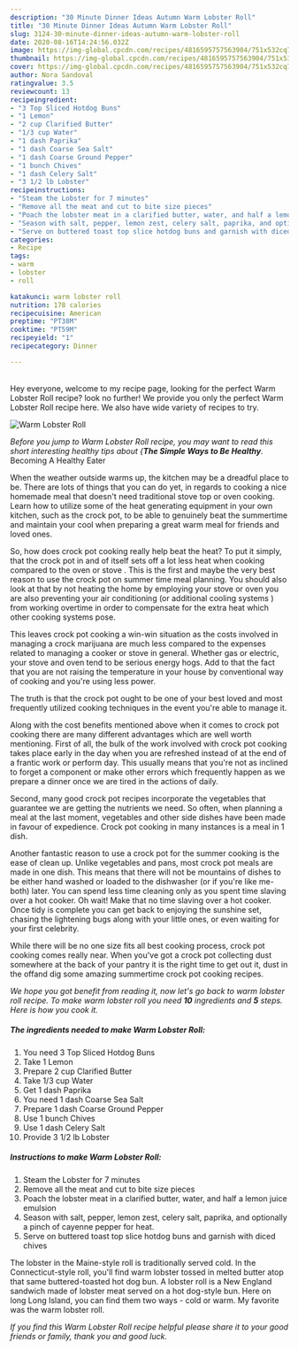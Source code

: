 ```yaml
---
description: "30 Minute Dinner Ideas Autumn Warm Lobster Roll"
title: "30 Minute Dinner Ideas Autumn Warm Lobster Roll"
slug: 3124-30-minute-dinner-ideas-autumn-warm-lobster-roll
date: 2020-08-16T14:24:56.032Z
image: https://img-global.cpcdn.com/recipes/4816595757563904/751x532cq70/warm-lobster-roll-recipe-main-photo.jpg
thumbnail: https://img-global.cpcdn.com/recipes/4816595757563904/751x532cq70/warm-lobster-roll-recipe-main-photo.jpg
cover: https://img-global.cpcdn.com/recipes/4816595757563904/751x532cq70/warm-lobster-roll-recipe-main-photo.jpg
author: Nora Sandoval
ratingvalue: 3.5
reviewcount: 13
recipeingredient:
- "3 Top Sliced Hotdog Buns"
- "1 Lemon"
- "2 cup Clarified Butter"
- "1/3 cup Water"
- "1 dash Paprika"
- "1 dash Coarse Sea Salt"
- "1 dash Coarse Ground Pepper"
- "1 bunch Chives"
- "1 dash Celery Salt"
- "3 1/2 lb Lobster"
recipeinstructions:
- "Steam the Lobster for 7 minutes"
- "Remove all the meat and cut to bite size pieces"
- "Poach the lobster meat in a clarified butter, water, and half a lemon juice emulsion"
- "Season with salt, pepper, lemon zest, celery salt, paprika, and optionally a pinch of cayenne pepper for heat."
- "Serve on buttered toast top slice hotdog buns and garnish with diced chives"
categories:
- Recipe
tags:
- warm
- lobster
- roll

katakunci: warm lobster roll 
nutrition: 178 calories
recipecuisine: American
preptime: "PT38M"
cooktime: "PT59M"
recipeyield: "1"
recipecategory: Dinner

---
```

<br>
Hey everyone, welcome to my recipe page, looking for the perfect Warm Lobster Roll recipe? look no further! We provide you only the perfect Warm Lobster Roll recipe here. We also have wide variety of recipes to try.
<br>


![Warm Lobster Roll](https://img-global.cpcdn.com/recipes/4816595757563904/751x532cq70/warm-lobster-roll-recipe-main-photo.jpg)

<i>Before you jump to Warm Lobster Roll recipe, you may want to read this short interesting healthy tips about {<strong>The Simple Ways to Be Healthy</strong>.</i>
Becoming A Healthy Eater


When the weather outside warms up, the kitchen may be a dreadful place to be. There are lots of things that you can do yet, in regards to cooking a nice homemade meal that doesn't need traditional stove top or oven cooking. Learn how to utilize some of the heat generating equipment in your own kitchen, such as the crock pot, to be able to genuinely beat the summertime and maintain your cool when preparing a great warm meal for friends and loved ones.

So, how does crock pot cooking really help beat the heat? To put it simply, that the crock pot in and of itself sets off a lot less heat when cooking compared to the oven or stove . This is the first and maybe the very best reason to use the crock pot on summer time meal planning. You should also look at that by not heating the home by employing your stove or oven you are also preventing your air conditioning (or additional cooling systems ) from working overtime in order to compensate for the extra heat which other cooking systems pose.

This leaves crock pot cooking a win-win situation as the costs involved in managing a crock marijuana are much less compared to the expenses related to managing a cooker or stove in general. Whether gas or electric, your stove and oven tend to be serious energy hogs. Add to that the fact that you are not raising the temperature in your house by conventional way of cooking and you're using less power.

 The truth is that the crock pot ought to be one of your best loved and most frequently utilized cooking techniques in the event you're able to manage it.  



Along with the cost benefits mentioned above when it comes to crock pot cooking there are many different advantages which are well worth mentioning. First of all, the bulk of the work involved with crock pot cooking takes place early in the day when you are refreshed instead of at the end of a frantic work or perform day. This usually means that you're not as inclined to forget a component or make other errors which frequently happen as we prepare a dinner once we are tired in the actions of daily.

Second, many good crock pot recipes incorporate the vegetables that guarantee we are getting the nutrients we need. So often, when planning a meal at the last moment, vegetables and other side dishes have been made in favour of expedience. Crock pot cooking in many instances is a meal in 1 dish.

Another fantastic reason to use a crock pot for the summer cooking is the ease of clean up.  Unlike vegetables and pans, most crock pot meals are made in one dish. This means that there will not be mountains of dishes to be either hand washed or loaded to the dishwasher (or if you're like me-both) later. You can spend less time cleaning only as you spent time slaving over a hot cooker. Oh wait! Make that no time slaving over a hot cooker. Once tidy is complete you can get back to enjoying the sunshine set, chasing the lightening bugs along with your little ones, or even waiting for your first celebrity.

While there will be no one size fits all best cooking process, crock pot cooking comes really near. When you've got a crock pot collecting dust somewhere at the back of your pantry it is the right time to get out it, dust in the offand dig some amazing summertime crock pot cooking recipes.


<i>We hope you got benefit from reading it, now let's go back to warm lobster roll recipe. To make warm lobster roll you need <strong>10</strong> ingredients and <strong>5</strong> steps. Here is how you cook it.
</i>

##### The ingredients needed to make Warm Lobster Roll:

1. You need 3 Top Sliced Hotdog Buns
1. Take 1 Lemon
1. Prepare 2 cup Clarified Butter
1. Take 1/3 cup Water
1. Get 1 dash Paprika
1. You need 1 dash Coarse Sea Salt
1. Prepare 1 dash Coarse Ground Pepper
1. Use 1 bunch Chives
1. Use 1 dash Celery Salt
1. Provide 3 1/2 lb Lobster


##### Instructions to make Warm Lobster Roll:

1. Steam the Lobster for 7 minutes
1. Remove all the meat and cut to bite size pieces
1. Poach the lobster meat in a clarified butter, water, and half a lemon juice emulsion
1. Season with salt, pepper, lemon zest, celery salt, paprika, and optionally a pinch of cayenne pepper for heat.
1. Serve on buttered toast top slice hotdog buns and garnish with diced chives


The lobster in the Maine-style roll is traditionally served cold. In the Connecticut-style roll, you&#39;ll find warm lobster tossed in melted butter atop that same buttered-toasted hot dog bun. A lobster roll is a New England sandwich made of lobster meat served on a hot dog-style bun. Here on long Long Island, you can find them two ways - cold or warm. My favorite was the warm lobster roll. 

<i>If you find this Warm Lobster Roll recipe helpful please share it to your good friends or family, thank you and good luck.</i>
